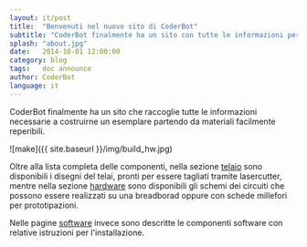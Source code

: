 ```yaml
---
layout: it/post
title:  "Benvenuti nel nuovo sito di CoderBot"
subtitle: "CoderBot finalmente ha un sito con tutte le informazioni per costruirlo"
splash: "about.jpg"
date:   2014-10-01 12:00:00
category: blog
tags:   doc announce
author: CoderBot
language: it
---
```

CoderBot finalmente ha un sito che raccoglie tutte le informazioni necessarie a costruirne un esemplare partendo da materiali facilmente reperibili.

![make]({{ site.baseurl }}/img/build_hw.jpg)

Oltre alla lista completa delle componenti, nella sezione [telaio][coderbot-make-mh] sono disponibili i disegni del telai, pronti per essere tagliati tramite lasercutter, mentre nella sezione [hardware][coderbot-make-hw] sono disponibili gli schemi dei circuiti che possono essere realizzati su una breadborad oppure con schede millefori per prototipazioni.

Nelle pagine [software][coderbot-make-sw] invece sono descritte le componenti software con relative istruzioni per l'installazione.

[coderbot-make-mh]: {{site.baseurl}}/it/how_to_build_mh.html
[coderbot-make-hw]: {{site.baseurl}}/it/how_to_build_hw.html
[coderbot-make-sw]: {{site.baseurl}}/it/how_to_build_sw.html
